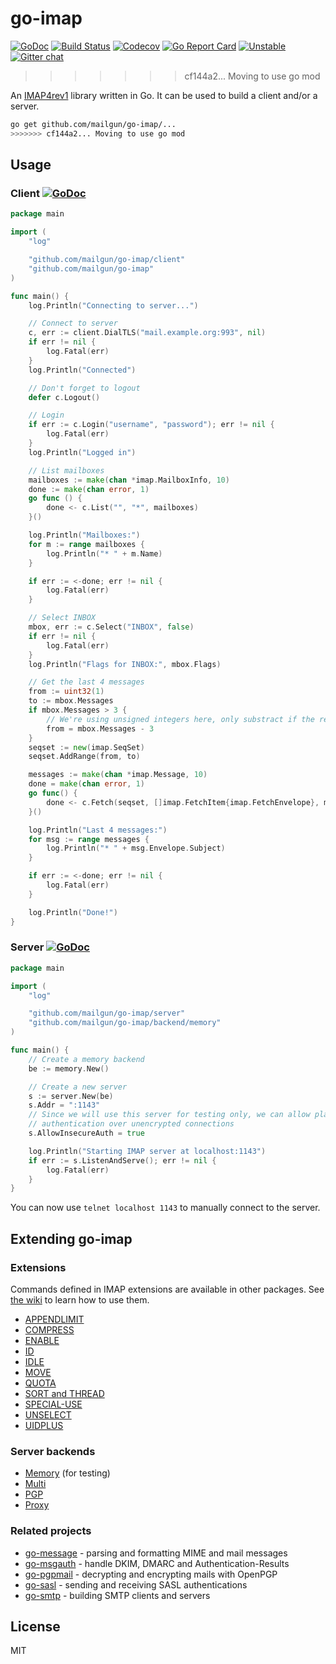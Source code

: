 # go-imap

[![GoDoc](https://godoc.org/github.com/mailgun/go-imap?status.svg)](https://godoc.org/github.com/mailgun/go-imap)
[![Build Status](https://travis-ci.org/emersion/go-imap.svg?branch=master)](https://travis-ci.org/emersion/go-imap)
[![Codecov](https://codecov.io/gh/emersion/go-imap/branch/master/graph/badge.svg)](https://codecov.io/gh/emersion/go-imap)
[![Go Report
Card](https://goreportcard.com/badge/github.com/mailgun/go-imap)](https://goreportcard.com/report/github.com/mailgun/go-imap)
[![Unstable](https://img.shields.io/badge/stability-unstable-yellow.svg)](https://github.com/emersion/stability-badges#unstable)
[![Gitter chat](https://badges.gitter.im/goimap/Lobby.svg)](https://gitter.im/goimap/Lobby)
>>>>>>> cf144a2... Moving to use go mod

An [IMAP4rev1](https://tools.ietf.org/html/rfc3501) library written in Go. It
can be used to build a client and/or a server.

```bash
go get github.com/mailgun/go-imap/...
>>>>>>> cf144a2... Moving to use go mod
```

## Usage

### Client [![GoDoc](https://godoc.org/github.com/mailgun/go-imap/client?status.svg)](https://godoc.org/github.com/mailgun/go-imap/client)

```go
package main

import (
	"log"

	"github.com/mailgun/go-imap/client"
	"github.com/mailgun/go-imap"
)

func main() {
	log.Println("Connecting to server...")

	// Connect to server
	c, err := client.DialTLS("mail.example.org:993", nil)
	if err != nil {
		log.Fatal(err)
	}
	log.Println("Connected")

	// Don't forget to logout
	defer c.Logout()

	// Login
	if err := c.Login("username", "password"); err != nil {
		log.Fatal(err)
	}
	log.Println("Logged in")

	// List mailboxes
	mailboxes := make(chan *imap.MailboxInfo, 10)
	done := make(chan error, 1)
	go func () {
		done <- c.List("", "*", mailboxes)
	}()

	log.Println("Mailboxes:")
	for m := range mailboxes {
		log.Println("* " + m.Name)
	}

	if err := <-done; err != nil {
		log.Fatal(err)
	}

	// Select INBOX
	mbox, err := c.Select("INBOX", false)
	if err != nil {
		log.Fatal(err)
	}
	log.Println("Flags for INBOX:", mbox.Flags)

	// Get the last 4 messages
	from := uint32(1)
	to := mbox.Messages
	if mbox.Messages > 3 {
		// We're using unsigned integers here, only substract if the result is > 0
		from = mbox.Messages - 3
	}
	seqset := new(imap.SeqSet)
	seqset.AddRange(from, to)

	messages := make(chan *imap.Message, 10)
	done = make(chan error, 1)
	go func() {
		done <- c.Fetch(seqset, []imap.FetchItem{imap.FetchEnvelope}, messages)
	}()

	log.Println("Last 4 messages:")
	for msg := range messages {
		log.Println("* " + msg.Envelope.Subject)
	}

	if err := <-done; err != nil {
		log.Fatal(err)
	}

	log.Println("Done!")
}
```

### Server [![GoDoc](https://godoc.org/github.com/mailgun/go-imap/server?status.svg)](https://godoc.org/github.com/mailgun/go-imap/server)

```go
package main

import (
	"log"

	"github.com/mailgun/go-imap/server"
	"github.com/mailgun/go-imap/backend/memory"
)

func main() {
	// Create a memory backend
	be := memory.New()

	// Create a new server
	s := server.New(be)
	s.Addr = ":1143"
	// Since we will use this server for testing only, we can allow plain text
	// authentication over unencrypted connections
	s.AllowInsecureAuth = true

	log.Println("Starting IMAP server at localhost:1143")
	if err := s.ListenAndServe(); err != nil {
		log.Fatal(err)
	}
}
```

You can now use `telnet localhost 1143` to manually connect to the server.

## Extending go-imap

### Extensions

Commands defined in IMAP extensions are available in other packages. See [the
wiki](https://github.com/mailgun/go-imap/wiki/Using-extensions#using-client-extensions)
to learn how to use them.

* [APPENDLIMIT](https://github.com/mailgun/go-imap-appendlimit)
* [COMPRESS](https://github.com/mailgun/go-imap-compress)
* [ENABLE](https://github.com/mailgun/go-imap-enable)
* [ID](https://github.com/ProtonMail/go-imap-id)
* [IDLE](https://github.com/mailgun/go-imap-idle)
* [MOVE](https://github.com/mailgun/go-imap-move)
* [QUOTA](https://github.com/mailgun/go-imap-quota)
* [SORT and THREAD](https://github.com/mailgun/go-imap-sortthread)
* [SPECIAL-USE](https://github.com/mailgun/go-imap-specialuse)
* [UNSELECT](https://github.com/mailgun/go-imap-unselect)
* [UIDPLUS](https://github.com/mailgun/go-imap-uidplus)

### Server backends

* [Memory](https://github.com/mailgun/go-imap/tree/master/backend/memory) (for testing)
* [Multi](https://github.com/mailgun/go-imap-multi)
* [PGP](https://github.com/mailgun/go-imap-pgp)
* [Proxy](https://github.com/mailgun/go-imap-proxy)

### Related projects

* [go-message](https://github.com/emersion/go-message) - parsing and formatting MIME and mail messages
* [go-msgauth](https://github.com/emersion/go-msgauth) - handle DKIM, DMARC and Authentication-Results
* [go-pgpmail](https://github.com/emersion/go-pgpmail) - decrypting and encrypting mails with OpenPGP
* [go-sasl](https://github.com/emersion/go-sasl) - sending and receiving SASL authentications
* [go-smtp](https://github.com/emersion/go-smtp) - building SMTP clients and servers

## License

MIT
